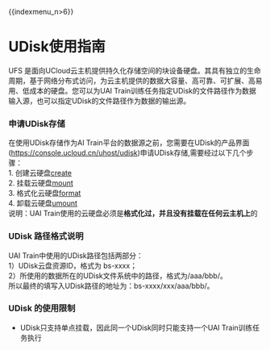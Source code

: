 {{indexmenu_n>6}}

# UDisk使用指南

UFS
是面向UCloud云主机提供持久化存储空间的块设备硬盘。其具有独立的生命周期，基于网络分布式访问，为云主机提供的数据大容量、高可靠、可扩展、高易用、低成本的硬盘。您可以为UAI
Train训练任务指定UDisk的文件路径作为数据输入源，也可以指定UDisk的文件路径作为数据的输出源。

### 申请UDisk存储

在使用UDisk存储作为AI
Train平台的数据源之前，您需要在UDisk的产品界面(https://console.ucloud.cn/uhost/udisk)申请UDisk存储,需要经过以下几个步骤：  
1\. 创建云硬盘[create](/storage_cdn/udisk/userguide/create)  
2\. 挂载云硬盘[mount](/storage_cdn/udisk/userguide/mount)  
3\. 格式化云硬盘[format](/storage_cdn/udisk/userguide/format)  
4\. 卸载云硬盘[umount](/storage_cdn/udisk/userguide/umount)  
说明：UAI Train使用的云硬盘必须是**格式化过，并且没有挂载在任何云主机上**的

### UDisk 路径格式说明

UAI Train中使用的UDisk路径包括两部分：  
1）UDisk云盘资源ID，格式为 bs-xxxx；  
2）所使用的数据所在的UDisk文件系统中的路径，格式为/aaa/bbb/。  
所以最终的填写入UDisk路径的地址为：bs-xxxx/xxx/aaa/bbb/。

### UDisk 的使用限制

  - UDisk只支持单点挂载，因此同一个UDisk同时只能支持一个UAI Train训练任务执行
